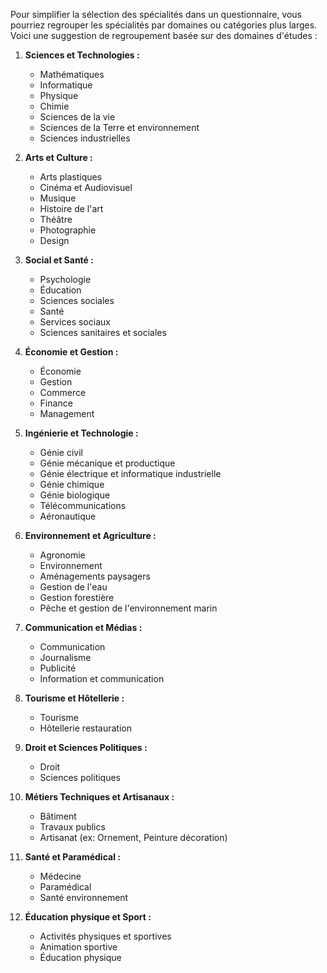 Pour simplifier la sélection des spécialités dans un questionnaire, vous pourriez regrouper les spécialités par domaines ou catégories plus larges. Voici une suggestion de regroupement basée sur des domaines d'études :

1. **Sciences et Technologies :**
   - Mathématiques
   - Informatique
   - Physique
   - Chimie
   - Sciences de la vie
   - Sciences de la Terre et environnement
   - Sciences industrielles

2. **Arts et Culture :**
   - Arts plastiques
   - Cinéma et Audiovisuel
   - Musique
   - Histoire de l'art
   - Théâtre
   - Photographie
   - Design

3. **Social et Santé :**
   - Psychologie
   - Éducation
   - Sciences sociales
   - Santé
   - Services sociaux
   - Sciences sanitaires et sociales

4. **Économie et Gestion :**
   - Économie
   - Gestion
   - Commerce
   - Finance
   - Management

5. **Ingénierie et Technologie :**
   - Génie civil
   - Génie mécanique et productique
   - Génie électrique et informatique industrielle
   - Génie chimique
   - Génie biologique
   - Télécommunications
   - Aéronautique

6. **Environnement et Agriculture :**
   - Agronomie
   - Environnement
   - Aménagements paysagers
   - Gestion de l'eau
   - Gestion forestière
   - Pêche et gestion de l'environnement marin

7. **Communication et Médias :**
   - Communication
   - Journalisme
   - Publicité
   - Information et communication

8. **Tourisme et Hôtellerie :**
   - Tourisme
   - Hôtellerie restauration

9. **Droit et Sciences Politiques :**
   - Droit
   - Sciences politiques

10. **Métiers Techniques et Artisanaux :**
    - Bâtiment
    - Travaux publics
    - Artisanat (ex: Ornement, Peinture décoration)

11. **Santé et Paramédical :**
    - Médecine
    - Paramédical
    - Santé environnement

12. **Éducation physique et Sport :**
    - Activités physiques et sportives
    - Animation sportive
    - Éducation physique
